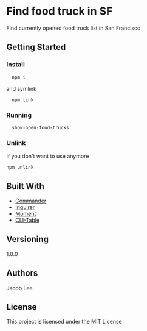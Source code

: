 # Find food truck in SF

Find currently opened food truck list in San Francisco

## Getting Started

### Install

```
  npm i
```

and symlink

```
  npm link
```

### Running

```
  show-open-food-trucks
```

### Unlink

If you don't want to use anymore
```
npm unlink
```

## Built With

* [Commander](https://github.com/tj/commander.js/)
* [Inquirer](https://github.com/SBoudrias/Inquirer.js/)
* [Moment](https://momentjs.com/)
* [CLI-Table](https://github.com/Automattic/cli-table)

## Versioning

1.0.0

## Authors

Jacob Lee

## License

This project is licensed under the MIT License
